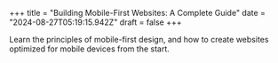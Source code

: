 +++
title = "Building Mobile-First Websites: A Complete Guide"
date = "2024-08-27T05:19:15.942Z"
draft = false
+++

  Learn the principles of mobile-first design, and how to create websites optimized for mobile devices from the start.
        